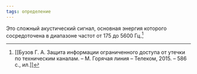 ```yaml
---
tags: определение
---
```

Это сложный акустический сигнал, основная энергия которого сосредоточена в диапазоне частот от 175 до 5600 Гц.[^1] 

  [^1]:[[Бузов Г. А. Защита информации ограниченного доступа от утечки по техническим каналам. – М. Горячая линия – Телеком, 2015. – 586 с., ил.]] 